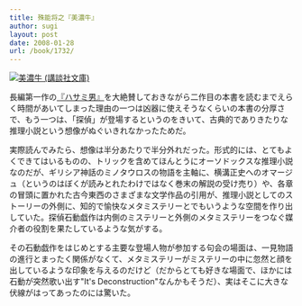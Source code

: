 ```yaml
---
title: 殊能将之『美濃牛』
author: sugi
layout: post
date: 2008-01-28
url: /book/1732/
---
```

<a href="http://www.amazon.co.jp/exec/obidos/ASIN/4062737205/chezsugi-22/ref=nosim/" name="amazletlink" target="_blank"><img src="http://i1.wp.com/ec2.images-amazon.com/images/I/61FX51SQW4L.SL160.jpg?w=660" alt="美濃牛 (講談社文庫)" class="alignleft" data-recalc-dims="1" /></a>

長編第一作の[『ハサミ男』][1]を大絶賛しておきながら二作目の本書を読むまでえらく時間があいてしまった理由の一つは凶器に使えそうなくらいの本書の分厚さで、もう一つは、「探偵」が登場するというのをきいて、古典的でありきたりな推理小説という想像がぬぐいきれなかったためだ。

実際読んでみたら、想像は半分あたりで半分外れだった。形式的には、とてもよくできてはいるものの、トリックを含めてほんとうにオーソドックスな推理小説なのだが、ギリシア神話のミノタウロスの物語を主軸に、横溝正史へのオマージュ（というのはぼくが読みとれたわけではなく巻末の解説の受け売り）や、各章の冒頭に置かれた古今東西のさまざまな文学作品の引用が、推理小説としてのストーリーの外側に、知的で愉快なメタミステリーとでもいうような空間を作り出していた。探偵石動戯作は内側のミステリーと外側のメタミステリーをつなぐ媒介者の役割を果たしているような気がする。

その石動戯作をはじめとする主要な登場人物が参加する句会の場面は、一見物語の進行とまったく関係がなくて、メタミステリーがミステリーの中に忽然と顔を出しているような印象を与えるのだけど（だからとても好きな場面で、ほかには石動が突然歌い出す"It's Deconstruction"なんかもそうだ）、実はそこに大きな伏線がはってあったのには驚いた。


 [1]: /book/20040229.html

